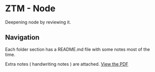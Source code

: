 # ZTM - Node
Deepening node by reviewing it.

## Navigation
Each folder section has a README.md file with some notes most of the time.

Extra notes ( handwriting notes ) are attached.
[View the PDF](./assets/ZTM-Notes_CompleteNodeDevelopper.pdf)
